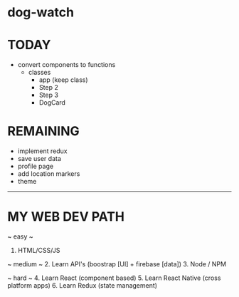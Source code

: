 # dog-watch

# TODAY 
- convert components to functions
    - classes    
        - app (keep class)
        - Step 2
        - Step 3
        - DogCard 

# REMAINING
- implement redux
- save user data
- profile page
- add location markers 
- theme

--------------------------------

# MY WEB DEV PATH 

~ easy ~
1. HTML/CSS/JS

~ medium ~
2. Learn API's (boostrap [UI] + firebase [data])
3. Node / NPM

~ hard ~
4. Learn React (component based)
5. Learn React Native (cross platform apps)
6. Learn Redux (state management)
